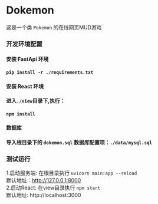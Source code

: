 # Dokemon

这是一个类 `Pokemon` 的在线网页MUD游戏

### 开发环境配置

#### 安装 FastApi 环境

#### `pip install -r ./requirements.txt`

#### 安装 React 环境

#### 进入`./view`目录下,执行：

#### `npm install`

#### 数据库

#### 导入根目录下的 `dokemon.sql` 数据库配置项：`./data/mysql.sql`

### 测试运行

1.启动服务端: 在根目录执行 `uvicorn main:app --reload`  
默认地址：http://127.0.0.1:8000  
2.启动React: 在view目录执行 `npm start`  
默认地址: http://localhost:3000